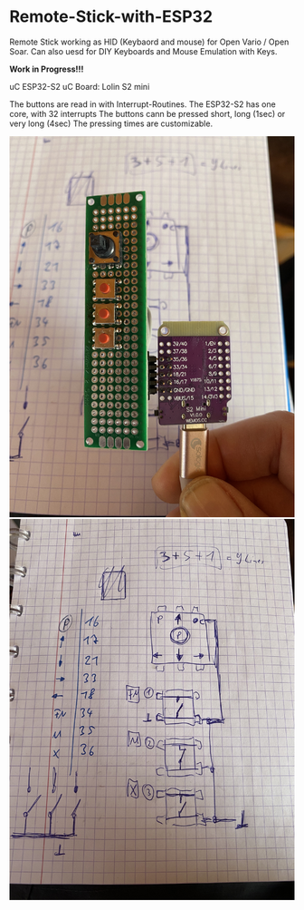 # Remote-Stick-with-ESP32
Remote Stick working as HID (Keybaord and mouse) for Open Vario / Open Soar.
Can also uesd for DIY Keyboards and Mouse Emulation with Keys.


<b> Work in Progress!!! </b> 

uC ESP32-S2
uC Board: Lolin S2 mini

The buttons are read in with Interrupt-Routines. The ESP32-S2 has one core, with 32 interrupts
The buttons cann be pressed short, long (1sec) or very long (4sec)
The pressing times are customizable.

<img src="Hardware.JPG" width="600px" />

<img src="Schematic.JPG" width="600px" />

